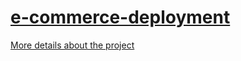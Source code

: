 # [e-commerce-deployment](https://cheidru.github.io/e-commerce-deployment/)

[More details about the project](https://github.com/cheidru/e-commerce-RSS2024)

